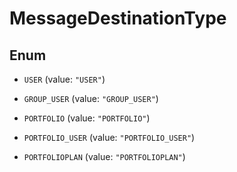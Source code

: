
# MessageDestinationType

## Enum


* `USER` (value: `"USER"`)

* `GROUP_USER` (value: `"GROUP_USER"`)

* `PORTFOLIO` (value: `"PORTFOLIO"`)

* `PORTFOLIO_USER` (value: `"PORTFOLIO_USER"`)

* `PORTFOLIOPLAN` (value: `"PORTFOLIOPLAN"`)



